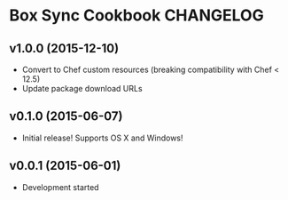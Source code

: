 Box Sync Cookbook CHANGELOG
===========================

v1.0.0 (2015-12-10)
-------------------
- Convert to Chef custom resources (breaking compatibility with Chef < 12.5)
- Update package download URLs

v0.1.0 (2015-06-07)
-------------------
- Initial release! Supports OS X and Windows!

v0.0.1 (2015-06-01)
-------------------
- Development started
